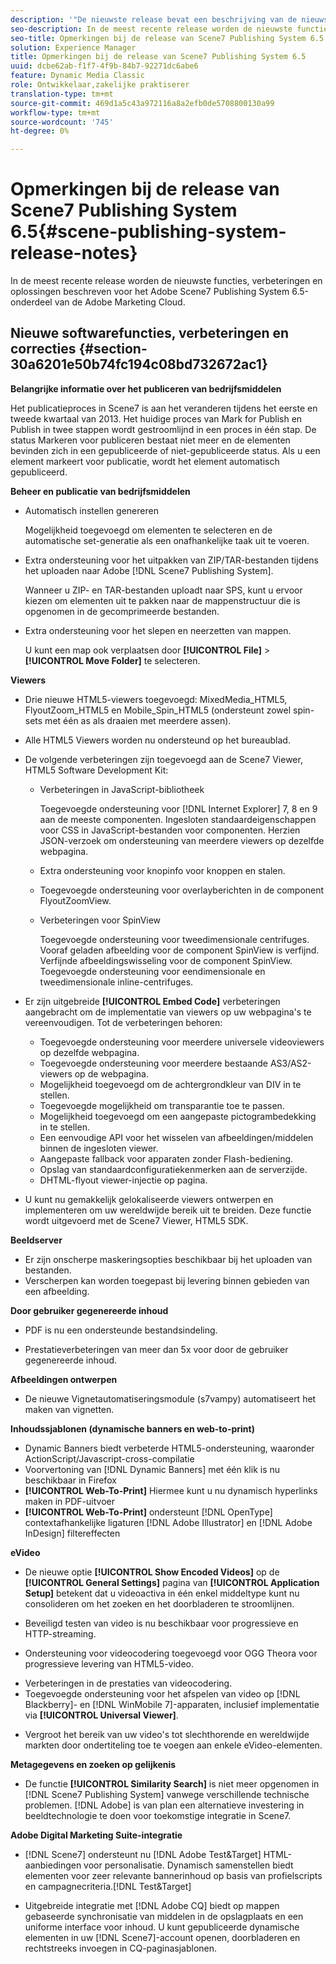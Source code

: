 ```yaml
---
description: '"De nieuwste release bevat een beschrijving van de nieuwste functies, verbeteringen en oplossingen voor Adobe Scene7 Publishing System 6.5, onderdeel van de Adobe Experience Manager-oplossing in de Adobe Marketing Cloud."'
seo-description: In de meest recente release worden de nieuwste functies, verbeteringen en oplossingen beschreven voor het Adobe Scene7 Publishing System 6.5-onderdeel van de Adobe Marketing Cloud.
seo-title: Opmerkingen bij de release van Scene7 Publishing System 6.5
solution: Experience Manager
title: Opmerkingen bij de release van Scene7 Publishing System 6.5
uuid: dcbe62ab-f1f7-4f9b-84b7-92271dc6abe6
feature: Dynamic Media Classic
role: Ontwikkelaar,zakelijke praktiserer
translation-type: tm+mt
source-git-commit: 469d1a5c43a972116a8a2efb0de5708800130a99
workflow-type: tm+mt
source-wordcount: '745'
ht-degree: 0%

---
```



# Opmerkingen bij de release van Scene7 Publishing System 6.5{#scene-publishing-system-release-notes}

In de meest recente release worden de nieuwste functies, verbeteringen en oplossingen beschreven voor het Adobe Scene7 Publishing System 6.5-onderdeel van de Adobe Marketing Cloud.

## Nieuwe softwarefuncties, verbeteringen en correcties {#section-30a6201e50b74fc194c08bd732672ac1}

**Belangrijke informatie over het publiceren van bedrijfsmiddelen**

Het publicatieproces in Scene7 is aan het veranderen tijdens het eerste en tweede kwartaal van 2013. Het huidige proces van Mark for Publish en Publish in twee stappen wordt gestroomlijnd in een proces in één stap. De status Markeren voor publiceren bestaat niet meer en de elementen bevinden zich in een gepubliceerde of niet-gepubliceerde status. Als u een element markeert voor publicatie, wordt het element automatisch gepubliceerd.

**Beheer en publicatie van bedrijfsmiddelen**

* Automatisch instellen genereren

   Mogelijkheid toegevoegd om elementen te selecteren en de automatische set-generatie als een onafhankelijke taak uit te voeren.
* Extra ondersteuning voor het uitpakken van ZIP/TAR-bestanden tijdens het uploaden naar Adobe [!DNL Scene7 Publishing System].

   Wanneer u ZIP- en TAR-bestanden uploadt naar SPS, kunt u ervoor kiezen om elementen uit te pakken naar de mappenstructuur die is opgenomen in de gecomprimeerde bestanden.

* Extra ondersteuning voor het slepen en neerzetten van mappen.

   U kunt een map ook verplaatsen door **[!UICONTROL File]** > **[!UICONTROL Move Folder]** te selecteren.

**Viewers**

* Drie nieuwe HTML5-viewers toegevoegd: MixedMedia_HTML5, FlyoutZoom_HTML5 en Mobile_Spin_HTML5 (ondersteunt zowel spin-sets met één as als draaien met meerdere assen).

<!-- 
  [More information](http://help.adobe.com/en_US/scene7/using/WS6E593DEA-7D81-4cd6-84B0-85E8BB274176.html#WS1c46793299cf21d77e926d1613177f0a020-8000.html).  -->
* Alle HTML5 Viewers worden nu ondersteund op het bureaublad.

<!--   [More information](http://help.adobe.com/en_US/scene7/using/WS6E593DEA-7D81-4cd6-84B0-85E8BB274176.html#WS1c46793299cf21d77e926d1613177f0a020-8000.html). -->
* De volgende verbeteringen zijn toegevoegd aan de Scene7 Viewer, HTML5 Software Development Kit:

   * Verbeteringen in JavaScript-bibliotheek

      Toegevoegde ondersteuning voor [!DNL Internet Explorer] 7, 8 en 9 aan de meeste componenten. Ingesloten standaardeigenschappen voor CSS in JavaScript-bestanden voor componenten. Herzien JSON-verzoek om ondersteuning van meerdere viewers op dezelfde webpagina.

   * Extra ondersteuning voor knopinfo voor knoppen en stalen.
   * Toegevoegde ondersteuning voor overlayberichten in de component FlyoutZoomView.
   * Verbeteringen voor SpinView

      Toegevoegde ondersteuning voor tweedimensionale centrifuges. Vooraf geladen afbeelding voor de component SpinView is verfijnd. Verfijnde afbeeldingswisseling voor de component SpinView. Toegevoegde ondersteuning voor eendimensionale en tweedimensionale inline-centrifuges.

* Er zijn uitgebreide **[!UICONTROL Embed Code]** verbeteringen aangebracht om de implementatie van viewers op uw webpagina&#39;s te vereenvoudigen. Tot de verbeteringen behoren:

   * Toegevoegde ondersteuning voor meerdere universele videoviewers op dezelfde webpagina.
   * Toegevoegde ondersteuning voor meerdere bestaande AS3/AS2-viewers op de webpagina.
   * Mogelijkheid toegevoegd om de achtergrondkleur van DIV in te stellen.
   * Toegevoegde mogelijkheid om transparantie toe te passen.
   * Mogelijkheid toegevoegd om een aangepaste pictogrambedekking in te stellen.
   * Een eenvoudige API voor het wisselen van afbeeldingen/middelen binnen de ingesloten viewer.
   * Aangepaste fallback voor apparaten zonder Flash-bediening.
   * Opslag van standaardconfiguratiekenmerken aan de serverzijde.
   * DHTML-flyout viewer-injectie op pagina.

* U kunt nu gemakkelijk gelokaliseerde viewers ontwerpen en implementeren om uw wereldwijde bereik uit te breiden. Deze functie wordt uitgevoerd met de Scene7 Viewer, HTML5 SDK.

**Beeldserver**

* Er zijn onscherpe maskeringsopties beschikbaar bij het uploaden van bestanden.
* Verscherpen kan worden toegepast bij levering binnen gebieden van een afbeelding.

**Door gebruiker gegenereerde inhoud**

* PDF is nu een ondersteunde bestandsindeling.

<!--   [More information](http://help.adobe.com/en_US/scene7/using/WSe8b0455615e2dc47-2df907a712f31201b35-8000.html).  -->
* Prestatieverbeteringen van meer dan 5x voor door de gebruiker gegenereerde inhoud.

**Afbeeldingen ontwerpen**

* De nieuwe Vignetautomatiseringsmodule (s7vampy) automatiseert het maken van vignetten.

**Inhoudssjablonen (dynamische banners en web-to-print)**

* Dynamic Banners biedt verbeterde HTML5-ondersteuning, waaronder ActionScript/Javascript-cross-compilatie
* Voorvertoning van [!DNL Dynamic Banners] met één klik is nu beschikbaar in Firefox
* **[!UICONTROL Web-To-Print]** Hiermee kunt u nu dynamisch hyperlinks maken in PDF-uitvoer
* **[!UICONTROL Web-To-Print]** ondersteunt  [!DNL OpenType] contextafhankelijke ligaturen  [!DNL Adobe Illustrator] en  [!DNL Adobe InDesign] filtereffecten

**eVideo**

* De nieuwe optie **[!UICONTROL Show Encoded Videos]** op de **[!UICONTROL General Settings]** pagina van **[!UICONTROL Application Setup]** betekent dat u videoactiva in één enkel middeltype kunt nu consolideren om het zoeken en het doorbladeren te stroomlijnen.

<!--   [More information](http://help.adobe.com/en_US/scene7/using/WSCCBA9D3A-06A3-4f29-AF6B-36CBB2A655F1.html).  -->

* Beveiligd testen van video is nu beschikbaar voor progressieve en HTTP-streaming.

<!--   [More information](http://help.adobe.com/en_US/scene7/using/WSd968ca97bf01df72-5efde3a123268dd80f5-8000.html). -->
* Ondersteuning voor videocodering toegevoegd voor OGG Theora voor progressieve levering van HTML5-video.

<!--   [More information](http://help.adobe.com/en_US/scene7/using/WSE86ACF2B-BD50-4c48-A1D7-9CD4405B62D0.html#WS1c46793299cf21d7-39fae9c1131ba8968f7-7fff.html). -->
* Verbeteringen in de prestaties van videocodering.
* Toegevoegde ondersteuning voor het afspelen van video op [!DNL Blackberry]- en [!DNL WinMobile 7]-apparaten, inclusief implementatie via **[!UICONTROL Universal Viewer]**.

<!--   [More information](http://help.adobe.com/en_US/scene7/using/WS6E593DEA-7D81-4cd6-84B0-85E8BB274176.html#WS1c46793299cf21d77e926d1613177f0a020-8000.html) or the [eVideo chapter](http://help.adobe.com/en_US/scene7/using/WS53492AE1-6029-45d8-BF80-F4B5CF33EB08.html). -->

* Vergroot het bereik van uw video&#39;s tot slechthorende en wereldwijde markten door ondertiteling toe te voegen aan enkele eVideo-elementen.

<!--   See [More information](http://help.adobe.com/en_US/scene7/using/WS98ca2e6790647c06-6f6f53e137b959f094-8000.html). -->

**Metagegevens en zoeken op gelijkenis**

* De functie **[!UICONTROL Similarity Search]** is niet meer opgenomen in [!DNL Scene7 Publishing System] vanwege verschillende technische problemen. [!DNL Adobe] is van plan een alternatieve investering in beeldtechnologie te doen voor toekomstige integratie in Scene7.

**Adobe Digital Marketing Suite-integratie**

* [!DNL Scene7] ondersteunt nu  [!DNL Adobe Test&Target] HTML-aanbiedingen voor personalisatie. Dynamisch samenstellen biedt elementen voor zeer relevante bannerinhoud op basis van profielscripts en campagnecriteria.[!DNL Test&Target]

* Uitgebreide integratie met [!DNL Adobe CQ] biedt op mappen gebaseerde synchronisatie van middelen in de opslagplaats en een uniforme interface voor inhoud. U kunt gepubliceerde dynamische elementen in uw [!DNL Scene7]-account openen, doorbladeren en rechtstreeks invoegen in CQ-paginasjablonen.

